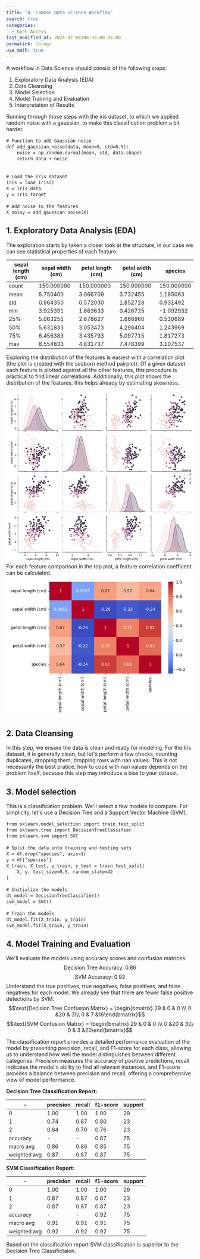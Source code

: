 ```yaml
---
title: "4. Common Data Science Workflow"
search: true
categories: 
  - Open Access
last_modified_at: 2024-07-04T06:36:00-05:00
permalink: /blog/
use_math: true
---
```

A workflow in Data Science should consist of the following steps:
1. Exploratory Data Analysis (EDA)
2. Data Cleansing
3. Model Selection
4. Model Training and Evaluation
5. Interpretation of Results

Running through those steps with the iris dataset, to which we applied random noise with a gaussian, to make this classification problem a bit harder.

```
# Function to add Gaussian noise
def add_gaussian_noise(data, mean=0, std=0.5):
    noise = np.random.normal(mean, std, data.shape)
    return data + noise


# Load the Iris dataset
iris = load_iris()
X = iris.data
y = iris.target

# Add noise to the features
X_noisy = add_gaussian_noise(X)
```

## 1. Exploratory Data Analysis (EDA)
The exploration starts by taken a closer look at the structure, in our case we can see statistical properties of each 
feature:

|sepal length (cm) | sepal width (cm) | petal length (cm) | petal width (cm) |species|
|-----------|-----------|-------------|-------------|---------------|
|count | 150.000000        |150.000000         |150.000000       | 150.000000  |150.000000|
|mean | 5.750400          |3.066709           |3.732455         | 1.185063    |1.000000|
|std | 0.964350          |0.572030           |1.852728         | 0.931492    |0.819232|
|min | 3.925391          |1.663633           |0.426725         |-1.092932    |0.000000|
|25% | 5.063251          |2.678627           |1.666960         | 0.530689    |0.000000|
|50% | 5.631833          |3.053473           |4.298404         | 1.243969    |1.000000|
|75% | 6.456383          |3.435793           |5.097715         | 1.817273    |2.000000|
|max | 8.554833          |4.831737           |7.478399         | 3.107537    |2.000000|

Exploring the distribution of the features is easiest with a correlation plot (the plot is created with the seaborn method pairplot). Of a given dataset each feature is plotted against all the other features, this procedure is practical to find linear correlations. Additionally, this plot shows the distribution of the features, this helps already by estimating skewness.

![Missing plot](/assets/images/04th_post_01.png)
For each feature comparison in the top plot, a feature correlation coefficent can be calculated.
![Missing plot](/assets/images/04th_post_02.png)
## 2. Data Cleansing
In this step, we ensure the data is clean and ready for modeling. For the Iris dataset, it is generally clean, but let's perform a few checks, counting duplicates, dropping them, dropping rows with nan values. This is not necessarily the best pratice, how to cope with nan values depends on the problem itself, because this step may introduce a bias to your dataset.
## 3. Model selection
This is a classification problem. We'll select a few models to compare. For simplicity, let's use a Decision Tree and a Support Vector Machine (SVM).
```
from sklearn.model_selection import train_test_split
from sklearn.tree import DecisionTreeClassifier
from sklearn.svm import SVC

# Split the data into training and testing sets
X = df.drop("species", axis=1)
y = df["species"]
X_train, X_test, y_train, y_test = train_test_split(
    X, y, test_size=0.5, random_state=42
)

# Initialize the models
dt_model = DecisionTreeClassifier()
svm_model = SVC()

# Train the models
dt_model.fit(X_train, y_train)
svm_model.fit(X_train, y_train)
```
## 4. Model Training and Evaluation
We'll evaluate the models using accuracy scores and confusion matrices.
$$\text{Decision Tree Accuracy: } 0.86$$
$$\text{SVM Accuracy: } 0.92$$
Understand the true positives, true negatives, false positives, and false negatives for each model. We already see that there are fewer false positive detections by SVM.
$$\text{Decision Tree Confusion Matrix} = \begin{bmatrix} 29 & 0 & 0 \\\ 0 &20 & 3\\\ 0 & 7 &16\end{bmatrix}$$
$$\text{SVM Confusion Matrix} = \begin{bmatrix} 29 & 0 & 0 \\\ 0 &20 & 3\\\ 0 & 3 &20\end{bmatrix}$$


The classification report provides a detailed performance evaluation of the model by presenting precision, recall, and F1-score for each class, allowing us to understand how well the model distinguishes between different categories. Precision measures the accuracy of positive predictions, recall indicates the model's ability to find all relevant instances, and F1-score provides a balance between precision and recall, offering a comprehensive view of model performance.

**Decision Tree Classification Report:**

|            - |precision   | recall  |f1-score   |support|
|-------------|------------|---------|-----------|-------|
|           0|      1.00  |    1.00|      1.00|        29|
|           1|      0.74  |    0.87|      0.80|        23|
|           2|      0.84  |    0.70|      0.76|        23|
|    accuracy|          - |      -  |     0.87|        75|
|   macro avg|      0.86 |     0.86 |     0.85|        75|
|weighted avg|      0.87 |     0.87 |     0.87|        75|

**SVM Classification Report:**

|      -     |precision|recall|f1-score|support|
|-----------|---------|------|--------|-------|
|           0|1.00|1.00|1.00|29|
|           1|0.87|0.87|0.87|23|
|           2|0.87|0.87|0.87|23|
|    accuracy| -| -|0.92|75|
|   macro avg|0.91|0.91|0.91|75|
|weighted avg|0.92|0.92|0.92|75|

Based on the classification report SVM classification is superior to the Decision Tree Classifictaion. 